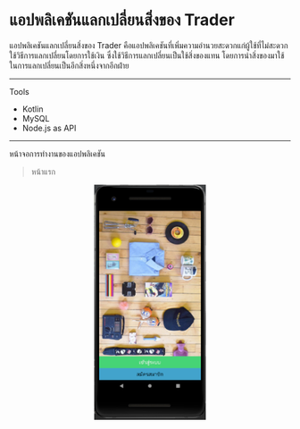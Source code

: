 # แอปพลิเคชันแลกเปลี่ยนสิ่งของ Trader 

แอปพลิเคชันแลกเปลี่ยนสิ่งของ Trader คือแอปพลิเคชันที่เพิ่มความอำนวยสะดวกแก่ผู้ใช้ที่ไม่สะดวกใช้วิธีการแลกเปลี่ยนโดยการใช้เงิน ซึ่งใช้วิธีการแลกเปลี่ยนเป็นใช้สิ่งของแทน โดยการนำสิ่งของมาใช้ในการแลกเปลี่ยนเป็นอีกสิ่งหนึ่งจากอีกฝ่าย

---
Tools

- Kotlin
- MySQL
- Node.js as API
---
หน้าจอการทำงานของแอปพลิเคชัน

> หน้าแรก
<p align="center">
  <img src="ui_images/image007.png" width="200"/>
</p>